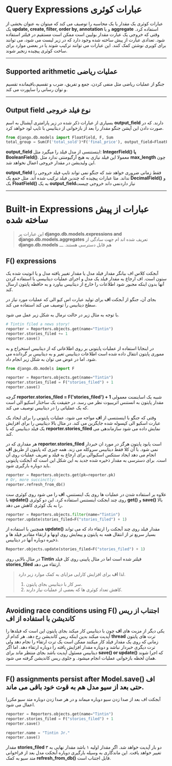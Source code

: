 # Query Expressions عبارات کوئری 
عبارات کوئری یک مقدار یا یک محاسبه را توصیف می کند که میتوان به عنوان بخشی از یک **update, create, filter, order by, annotation** و یا **aggregate** استفاده کرد.
وقتی که  خروجی یک عبارت مقدار بولیین است ممکن است مستقیم در فیلتر استفاده شود.
تعدادی عبارت از پیش ساخته شده وجود دارد که در زیر لیست می شود، می توانند برای کويری نوشتن کمک کنند. 
این عبارات می توانند ترکیب شوند یا در بعضی موارد برای ساخت کوئری پیچیده زنجیر شوند.

___
## Supported arithmetic عملیات ریاضی 

جنگو از عملیات ریاضی مثل منفی کردن، جمع و تفریق، ضرب و تقسیم،باقیمانده تقسیم و توان رسانی را ساپورت می کند.
___
## Output field نوع فیلد خروجی
بسیاری از عبارات ذکر شده در زیر پارامتری آپشنال به اسم **output_field** دارند. که در صورت دادن این آپشن جنگو مقدار را بعد از بازخوانی از دیتابیس با تایپ لود خواهد کرد.
```python
from django.db.models import FloatField, F, Sum
total_group = Sum(F('total_sold')*F('final_price'), output_field=FloatField())
```
**output_field** اینستنسی از مدل فیلد را میگیرد مثل:
**IntegerField() یا BooleanField()**.
معمولا این فیلد نیازی به هیچ آرگیومنتی ندارد مثل **max_length** چون این ولیدیشن در مقدار خروجی اعمال نخواهد شد.

**output_field** فقط زمانی ضروری خواهد شد که جنگو نمی تواند تایپ فیلد خروجی را نداند. مثا عبارات پیچیده که چندین فیلد ترکیب شده اند. مثل جمع یک **DecimalField()** و یک **FloatField()** به یک **output_field**نیاز داردنمی داند خروجی چیست 
___
# Built-in Expressions عبارات از پیش ساخته شده

> این عبارات پر **django.db.models.expressions and django.db.models.aggregates** تعریف شده اند ام جهت سادگی از **django.db.models** هم قابل دسترسی هستند.
ـــ
## F() expressions
آبجکت کلاس اف بیانگر مقدار فیلد مدل یا مقدار تغییر یافته مدل و یا انوتیت شده یک ستون است.
اف ارجاع به مقدار فیلد یک مدل و اجرای عملیات دیتابیسی با استفاده کردن آنها بدون اینکه مجبور شود اطلاعات را خارج از دیتابیس بیاورد و به حافظه پایتون ارسال کند.

بجای آن، جنگو از آبجکت **اف** برای تولید عبارت اس کیو الی که عملیات مورد نیاز در سطح دیتابیس را توصیف می کند استفاده می کند.

با توجه به مثال زیر در حالت نرمال به شکل زیر عمل می شود.

```python
# Tintin filed a news story!
reporter = Reporters.objects.get(name="Tintin")
reporter.stories_filed += 1
reporter.save()
```
در اینجابا استفاده از عملیات پایتونی بر روی اطلاعاتی که از دیتابیس استخراج و به مموری  پایتون انتقال داده شده است اطلاعات دیتابیس تغیر و به دیتابیس بر گردانده می شود.
اما در عوض می توان به شکل زیر انجام داد.
```python
from django.db.models import F

reporter = Reporters.objects.get(name="Tintin")
reporter.stories_filed = F("stories_filed") + 1
reporter.save()
``` 
 گرچه **reporter.stories_filed = F('stories_filed') + 1** شبیه یک اساینمنت معمولی  مقدار پایتون به انستنس اتریبیوت نظر می رسد. در حقیقت یک ساختار اسکیو الی است که یک عملیاتی را در دیتابیس توصیف می کند.

 وقتی که جنگو با اینستنسی از **اف** مواجه می شود، عملیات پایتونی را برای ایجاد یک عبارت اسکیو الی کپسوله شده جایگزین می کند. 
 در مثال بالا دیتابیس را برای افزایش یک فیلد دیتابیس که با **reporter.stories_filed** نمایش داده می شود سازماندهی می کند.

 هر مقداری که  در **reporter.stories_filed** است یابود پایتون هرگز در مورد ان خبردار نمی شود.
 با آن کلا فقط دیتابیس سروکله می زند.
 همه چیزی که پایتون از طریق **اف** انجام می دهد ایجاد سنتکس اسکیوالی برای ارجاع به فیلد و تعریف عملیات روی آن است.
 برای دسترسی به مقدار ذخیره شده جدید به این شکل این است که آبجکت پایتونی باید دوباره بارگیری شود.
 ```python
 reporter = Reporters.objects.get(pk=reporter.pk)
# Or, more succinctly:
reporter.refresh_from_db()
 ```
علاوه بر استفاده شدن در عملیات ها روی یک اینستنس، **اف** را می شود روی کوئری ست  با **update()** روی چند ابجکت اینستنس استفاده کرد. این دو کوئری **get()** و **save()** بالا را به یک کوئری کاهش می دهد.

```python
reporter = Reporters.objects.filter(name="Tintin")
reporter.update(stories_filed=F("stories_filed") + 1)
```
همچنین با استفاده از **update()**  مقدار فیلد روی چند آبجکت را ارتقاء داد که می تواند بسیار سریع تر از انتقال همه به پایتون و پیمایش روی اونها و ارتقاء مقادیر فیلد ها و ذخیره دوباره آنها در دیتابیس.
```python
Reporter.objects.update(stories_filed=F("stories_filed") + 1)
```
در مثال بالایی روی **Tintin** فیلتر شده است اما در مثال پایینی روی کل فیلد **stories_filed** ارتقاء می دهد.

> لذا **اف** برای افزایش کارایی مزایای به کمک موارد زیر دارد.
>1. سر کار با دیتابیس بجای پایتون.
>2. کاهش تعداد کوئری ها که بعضی از عملیات نیاز دارند.

___

## Avoiding race conditions using F() اجتناب از ریس کاندیشن با استفاده از **اف**

یکی دیگر از مزیت های **اف** چون با دیتابیس کار میکند بجای پایتون این است که فیلدها را آپدیت میکند بدپن اینکه ریس کاندیشن رخ دهد.
هر کدام از **thread** ترت های پایتون زمانی که روی یک مقدار فیلد کار میکنند ممکن است یک ترت ارتقاء را نجام دهد ولی ترت دیگری خبردار  نباشد و دوباره مقدار افزایش یافته را دوباره ارتقاء دهد.
اما اگر دیتابیس مسئول آپدیت باشد بجای منتظر ماند برای **save() or update()** که اجرا شوند همان لحظه بازخوانی عملیات انجام میشود. و جلوی ریس کاندیشن گرفته می شود.

___
## F() assignments persist after Model.save() اف حتی بعد از سیو مدل هم به قوت خود باقی می ماند.

آبجکت اف بعد از صدا زدن سیو دوباره میماند و در هر صدا زدن دوباره متد سیو مکررا اعمال می شود.

```python
reporter = Reporters.objects.get(name="Tintin")
reporter.stories_filed = F("stories_filed") + 1
reporter.save()

reporter.name = "Tintin Jr."
reporter.save()
```
مقدار **stories_filed** دو بار آپدیت خواهد شد. اگر مقدار اولیه ۱ باشد مقدار نهایی به ۳ تغییر خواهد یافت.
این ماندگاری به وسیله بارگیری دوباره آبجکت مدل بعد از فراخوانی متد سیو به کمک **refresh_from_db()** قابل اجتناب است.


